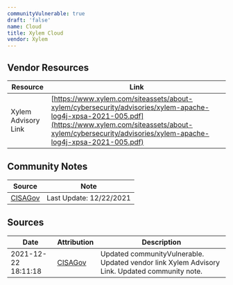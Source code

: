 ```yaml
---
communityVulnerable: true
draft: 'false'
name: Cloud
title: Xylem Cloud
vendor: Xylem
---
```


## Vendor Resources
| Resource | Link |
| --- | --- |
| Xylem Advisory Link | [https://www.xylem.com/siteassets/about-xylem/cybersecurity/advisories/xylem-apache-log4j-xpsa-2021-005.pdf](https://www.xylem.com/siteassets/about-xylem/cybersecurity/advisories/xylem-apache-log4j-xpsa-2021-005.pdf) |


## Community Notes
| Source | Note |
| --- | --- |
| [CISAGov](https://raw.githubusercontent.com/cisagov/log4j-affected-db/develop/README.md) | Last Update: 12/22/2021 |

## Sources
| Date | Attribution | Description |
| --- | --- | --- |
| 2021-12-22 18:11:18 | [CISAGov](https://raw.githubusercontent.com/cisagov/log4j-affected-db/develop/README.md) | Updated communityVulnerable. Updated vendor link Xylem Advisory Link. Updated community note.  |
